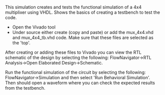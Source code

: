 
This simulation creates and tests the functional simulation of a 4x4 multiplixer using VHDL. Shows the basics of creating a testbench to test the code.

- Open the Vivado tool
- Under source either create (copy and paste) or add the mux_4x4.vhd and mux_4x4_tb.vhd code. Make sure that these files are selected as the 'top'.

After creating or adding these files to Vivado you can view the RTL schematic of the design by selecting the following:
  FlowNavigator->RTL Analysis->Open Elaborated Design->Schematic.

Run the functional simulation of the circuit by selecting the following:
  FlowNavigator->Simulation and then select 'Run Behavioral Simulation'. Then should open a waveform where you can check the expected results from the testbench.
